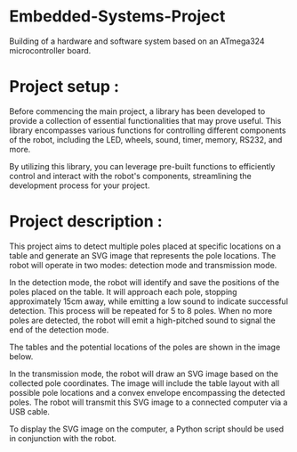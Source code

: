 # Embedded-Systems-Project
Building of a hardware and software system based on an ATmega324 microcontroller board.

# Project setup :
Before commencing the main project, a library has been developed to provide a collection of essential functionalities that may prove useful. This library encompasses various functions for controlling different components of the robot, including the LED, wheels, sound, timer, memory, RS232, and more.

By utilizing this library, you can leverage pre-built functions to efficiently control and interact with the robot's components, streamlining the development process for your project.

# Project description :

This project aims to detect multiple poles placed at specific locations on a table and generate an SVG image that represents the pole locations. The robot will operate in two modes: detection mode and transmission mode.

In the detection mode, the robot will identify and save the positions of the poles placed on the table. It will approach each pole, stopping approximately 15cm away, while emitting a low sound to indicate successful detection. This process will be repeated for 5 to 8 poles. When no more poles are detected, the robot will emit a high-pitched sound to signal the end of the detection mode.

The tables and the potential locations of the poles are shown in the image below.

In the transmission mode, the robot will draw an SVG image based on the collected pole coordinates. The image will include the table layout with all possible pole locations and a convex envelope encompassing the detected poles. The robot will transmit this SVG image to a connected computer via a USB cable.

To display the SVG image on the computer, a Python script should be used in conjunction with the robot.
